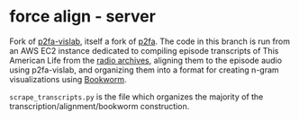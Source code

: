 # force align - server
Fork of [p2fa-vislab](https://github.com/ucbvislab/p2fa-vislab), itself a fork of [p2fa](http://www.ling.upenn.edu/phonetics/p2fa/). The code in this branch is run from an AWS EC2 instance dedicated to compiling episode transcripts of This American Life from the [radio archives](http://www.thisamericanlife.org/radio-archives), aligning them to the episode audio using p2fa-vislab, and organizing them into a format for creating n-gram visualizations using [Bookworm](https://bookworm-project.github.io/Docs/).

`scrape_transcripts.py` is the file which organizes the majority of the transcription/alignment/bookworm construction.
